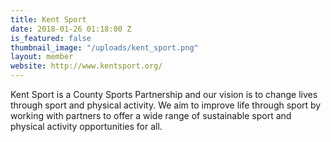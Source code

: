 ```yaml
---
title: Kent Sport
date: 2018-01-26 01:18:00 Z
is_featured: false
thumbnail_image: "/uploads/kent_sport.png"
layout: member
website: http://www.kentsport.org/
---
```


Kent Sport is a County Sports Partnership and our vision is to change lives through sport and physical activity. We aim to improve life through sport by working with partners to offer a wide range of sustainable sport and physical activity opportunities for all.